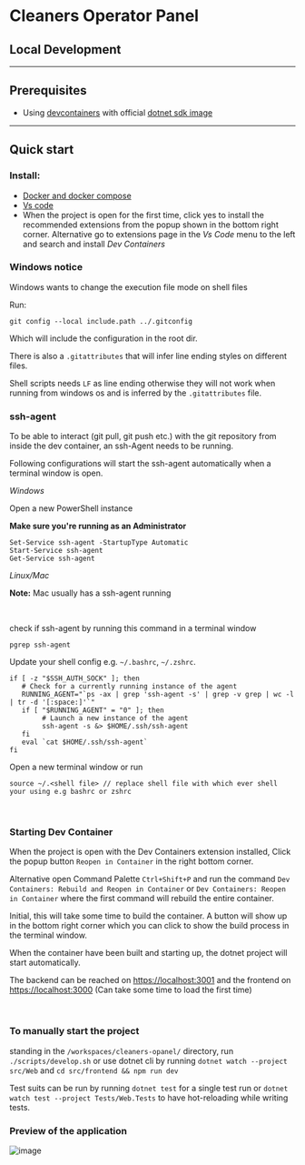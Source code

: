 # Cleaners Operator Panel

## Local Development

---

## **Prerequisites**

- Using [devcontainers](https://code.visualstudio.com/docs/devcontainers/containers) with official [dotnet sdk image](https://hub.docker.com/_/microsoft-dotnet-sdk/)

---

## **Quick start**

### **Install**:

- [Docker and docker compose](https://docs.docker.com/engine/install/)
- [Vs code](https://code.visualstudio.com/)
- When the project is open for the first time, click yes to install the recommended extensions from the popup shown in the bottom right corner. Alternative go to extensions page in the _Vs Code_ menu to the left and search and install _Dev Containers_

### **Windows notice**

Windows wants to change the execution file mode on shell files

Run:

```
git config --local include.path ../.gitconfig
```

Which will include the configuration in the root dir.

There is also a `.gitattributes` that will infer line ending styles on different files.

Shell scripts needs `LF` as line ending otherwise they will not work when running from windows os and is inferred by the `.gitattributes` file.

### **ssh-agent**

To be able to interact (git pull, git push etc.) with the git repository from inside the dev container, an ssh-Agent needs to be running.

Following configurations will start the ssh-agent automatically when a terminal window is open.

_Windows_

Open a new PowerShell instance

**Make sure you're running as an Administrator**

```
Set-Service ssh-agent -StartupType Automatic
Start-Service ssh-agent
Get-Service ssh-agent
```

_Linux/Mac_

**Note:**
Mac usually has a ssh-agent running

<br />

check if ssh-agent by running this command in a terminal window

```
pgrep ssh-agent
```

Update your shell config e.g. `~/.bashrc`, `~/.zshrc`.

```
if [ -z "$SSH_AUTH_SOCK" ]; then
   # Check for a currently running instance of the agent
   RUNNING_AGENT="`ps -ax | grep 'ssh-agent -s' | grep -v grep | wc -l | tr -d '[:space:]'`"
   if [ "$RUNNING_AGENT" = "0" ]; then
        # Launch a new instance of the agent
        ssh-agent -s &> $HOME/.ssh/ssh-agent
   fi
   eval `cat $HOME/.ssh/ssh-agent`
fi
```

Open a new terminal window or run

```
source ~/.<shell file> // replace shell file with which ever shell your using e.g bashrc or zshrc
```

<br />

### **Starting Dev Container**

When the project is open with the Dev Containers extension installed, Click the popup button `Reopen in Container` in the right bottom corner.

Alternative open Command Palette `Ctrl+Shift+P` and run the command `Dev Containers: Rebuild and Reopen in Container` or `Dev Containers: Reopen in Container` where the first command will rebuild the entire container.

Initial, this will take some time to build the container. A button will show up in the bottom right corner which you can click to show the build process in the terminal window.

When the container have been built and starting up, the dotnet project will start automatically.

The backend can be reached on [https://localhost:3001](https://localhost:3001) and the frontend on [https://localhost:3000](https://localhost:3000) (Can take some time to load the first time)

<br />

### **To manually start the project**

standing in the `/workspaces/cleaners-opanel/` directory, run `./scripts/develop.sh` or use dotnet cli by running `dotnet watch --project src/Web` and `cd src/frontend && npm run dev`  

Test suits can be run by running `dotnet test` for a single test run or `dotnet watch test --project Tests/Web.Tests` to have hot-reloading while writing tests.

### **Preview of the application** ###
![image](https://github.com/vihu001/Quote-App/assets/90194213/811affea-dcb3-46a8-88dc-5aa1963674e4)



